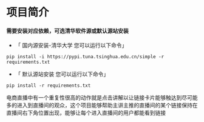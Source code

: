 # 项目简介
#### 需要安装对应依赖，可选清华软件源或默认源站安装
- 「 国内源安装-清华大学 您可以运行以下命令」
```
pip install -i https://pypi.tuna.tsinghua.edu.cn/simple -r requirements.txt
```
- 「 默认源站安装 您可以运行以下命令」
```
pip install -r requirements.txt
```
电商直播中有一个重复性很高的动作就是点击讲解以让链接卡片能够触达到尽可能多的进入到直播间的观众，这个项目能够帮助主讲主推的直播间的某个链接保持在直播间右下角位置出现，能够让每个进入直播间的用户都能看到链接

